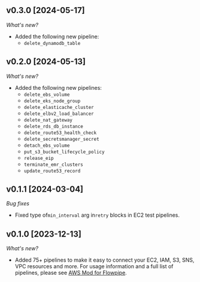 ## v0.3.0 [2024-05-17]

_What's new?_

- Added the following new pipeline:
  - `delete_dynamodb_table`

## v0.2.0 [2024-05-13]

_What's new?_

- Added the following new pipelines:
  - `delete_ebs_volume`
  - `delete_eks_node_group`
  - `delete_elasticache_cluster`
  - `delete_elbv2_load_balancer`
  - `delete_nat_gateway`
  - `delete_rds_db_instance`
  - `delete_route53_health_check`
  - `delete_secretsmanager_secret`
  - `detach_ebs_volume`
  - `put_s3_bucket_lifecycle_policy`
  - `release_eip`
  - `terminate_emr_clusters`
  - `update_route53_record`

## v0.1.1 [2024-03-04]

_Bug fixes_

- Fixed type of`min_interval` arg in`retry` blocks in EC2 test pipelines.

## v0.1.0 [2023-12-13]

_What's new?_

- Added 75+ pipelines to make it easy to connect your EC2, IAM, S3, SNS, VPC resources and more. For usage information and a full list of pipelines, please see [AWS Mod for Flowpipe](https://hub.flowpipe.io/mods/turbot/aws).
